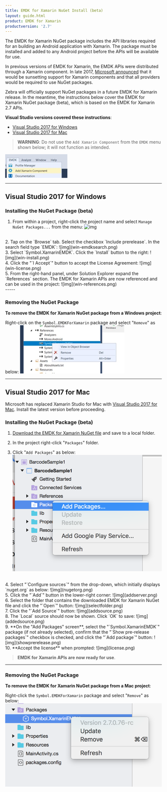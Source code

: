 ```yaml
---
title: EMDK for Xamarin NuGet Install (beta)
layout: guide.html
product: EMDK for Xamarin
productversion: '2.7'
---
```

The EMDK for Xamarin NuGet package includes the API libraries required for an building an Android application with Xamarin. The package must be installed and added to any Android project before the APIs will be available for use. 

In previous versions of EMDK for Xamarin, the EMDK APIs were distributed through a Xamarin component. In late 2017, [Microsoft announced](https://blog.xamarin.com/hello-nuget-new-home-xamarin-components/) that it would be sunsetting support for Xamarin components and that all providers would be required to use NuGet packages.

Zebra will officially support NuGet packages in a future EMDK for Xamarin release. In the meantime, the instructions below cover the EMDK for Xamarin NuGet package (beta), which is based on the EMDK for Xamarin 2.7 APIs.

**Visual Studio versions covered these instructions**:

* [Visual Studio 2017 for Windows](#visualstudio2017forwindows)
* [Visual Studio 2017 for Mac](#visualstudio2017formac)

>**WARNING**: Do not use the `Add Xamarin Component` from the `EMDK` menu shown below; it will not function as intended.

![img](xam-component-menu.jpg)
<br>

-----

## Visual Studio 2017 for Windows

### Installing the NuGet Package (beta)
1. From within a project, right-click the project name and select `Manage NuGet Packages...` from the menu:
	![img](win-manage-nuget-packages.png)  
<br>
2. Tap on the `Browse` tab. Select the checkbox `Include prerelease`.  In the search field type `EMDK`:
	![img](win-emdksearch.png)
<br>
3. Select `Symbol.XamarinEMDK`. Click the `Install` button to the right:
	![img](win-install.png)
<br>
4. Click the "`I Accept`" button to accept the License Agreement:
	![img](win-license.png)
<br>
5. From the right-hand panel, under Solution Explorer expand the `References` section. The EMDK for Xamarin APIs are now referenced and can be used in the project: 
	![img](win-references.png)
<br>
-----

### Removing the NuGet Package

**To remove the EMDK for Xamarin NuGet package from a Windows project**:

Right-click on the `Symbol.EMDKForXamarin` package and select "`Remove`" as below:
	![img](remove-package-win.jpg)
<br>

-----

## Visual Studio 2017 for Mac
Microsoft has replaced Xamarin Studio for Mac with [Visual Studio 2017 for Mac](https://docs.microsoft.com/en-us/visualstudio/mac/). Install the latest version before proceeding.

### Installing the NuGet Package (beta)
1. [Download the EMDK for Xamarin NuGet file](https://github.com/zebra-stage/zebra-stage.github.io/blob/master/emdk-for-xamarin/nuget/Symbol.XamarinEMDK.2.7.0.76-rc.nupkg?raw=true) and save to a local folder. 

2. In the project right-click "`Packages`" folder.
3. Click "`Add Packages`" as below:
	![img](addpackage.png)
<br>
4. Select "`Configure sources`" from the drop-down, which initially displays `nuget.org` as below: 
	![img](nugetorg.png)
<br>
5. Click the "`Add`" button in the lower-right corner:
	![img](addserver.png)
<br>
6. Select the folder that contains the downloaded EMDK for Xamarin NuGet file and click the "`Open`" button:
	![img](selectfolder.png)
<br>
7. Click the "`Add Source`" button:
	![img](addsource.png)
<br>
8. The `Local` source should now be shown. Click `OK` to save:
	![img](addedsource.png)
<br>
9. **On the "Add Packages" screen**, select the "`Symbol.XamarinEMDK`" package (if not already selected), confirm that the "`Show pre-release packages`" checkbox is checked, and click the "`Add package`" button:
	![img](showprerelease.png)
<br>
10. **Accept the license** when prompted:
	![img](license.png)
<br>

>**EMDK for Xamarin APIs are now ready for use**. 

-----

### Removing the NuGet Package

**To remove the EMDK for Xamarin NuGet package from a Mac project**:

Right-click the `Symbol.EMDKForXamarin` package and select "`Remove`" as below:
	![img](remove-package.png)
<br>
